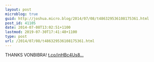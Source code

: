 ```yaml
---
layout: post
microblog: true
guid: http://joshua.micro.blog/2014/07/08/t486329536108175361.html
post_id: 41105
date: 2014-07-08T13:02:51+1100
lastmod: 2019-07-30T17:41:48+1100
type: post
url: /2014/07/08/t486329536108175361.html
---
```

THANKS VONBIBRA! [t.co/inHBc4Us8...](http://t.co/inHBc4Us88)

